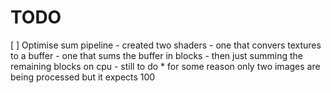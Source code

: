 # TODO
[ ] Optimise sum pipeline
    - created two shaders 
        - one that convers textures to a buffer
        - one that sums the buffer in blocks
    - then just summing the remaining blocks on cpu
    - still to do
        * for some reason only two images are being processed but it expects 100